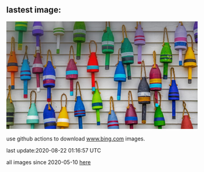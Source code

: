 ## lastest image:
![](images/MulticolorBuoys.jpg)

use github actions to download www.bing.com images.

last update:2020-08-22 01:16:57 UTC

all images since 2020-05-10 [here](https://github.com/counter2015/bing-daily-images/tree/master/images) 
